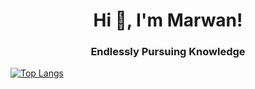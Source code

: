 <h1 align="center"> Hi 👋, I'm Marwan!</a></h1>
<h3 align="center">Endlessly Pursuing Knowledge</h3>

[![Top Langs](https://github-readme-stats.vercel.app/api/top-langs/?username=marwanhn&layout=compact)](https://github.com/marwanhn/github-readme-stats)

